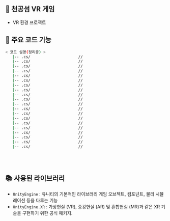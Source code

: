 ## 🤖 천공섬 VR 게임

- VR 환경 프로젝트

## 📂 주요 코드 기능



```bash
< 코드 설명(정리중) >
   |-- .cs/                     //
   |-- .cs/                     //
   |-- .cs/                     //
   |-- .cs/                     //
   |-- .cs/                     //
   |-- .cs/                     //
   |-- .cs/                     //
   |-- .cs/                     //
   |-- .cs/                     //
   |-- .cs/                     //
   |-- .cs/                     //
   |-- .cs/                     //
   |-- .cs/                     //
   |-- .cs/                     //
   |-- .cs/                     //
   |-- .cs/                     //
   |-- .cs/                     //
   |-- .cs/                     //
   |-- .cs/                     //
   |-- .cs/                     //
   
```

<br />

## 📚 사용된 라이브러리

- `UnityEngine` : 유니티의 기본적인 라이브러리 게임 오브젝트, 컴포넌트, 물리 시뮬레이션 등을 다루는 기능
- `UnityEngine.XR` : 가상현실 (VR), 증강현실 (AR) 및 혼합현실 (MR)과 같은 XR 기술을 구현하기 위한 공식 패키지.
